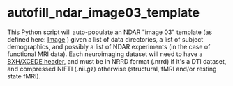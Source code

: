 # autofill_ndar_image03_template

This Python script will auto-populate an NDAR "image 03" template (as defined here: [Image](https://ndar.nih.gov/data_structure.html?short_name=image03/) ) given a list of data directories, a list of subject demographics, and possibly a list of NDAR experiments (in the case of functional MRI data). Each neuroimaging dataset will need to have a [BXH/XCEDE header](https://www.nitrc.org/projects/bxh_xcede_tools/), and must be in NRRD format (.nrrd) if it's a DTI dataset, and compressed NIFTI (.nii.gz) otherwise (structural, fMRI and/or resting state fMRI). 
